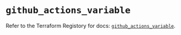 # `github_actions_variable`

Refer to the Terraform Registory for docs: [`github_actions_variable`](https://registry.terraform.io/providers/integrations/github/5.38.0/docs/resources/actions_variable).

